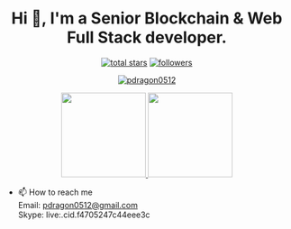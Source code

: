 <h1 align="center">Hi 👋, I'm a Senior Blockchain & Web Full Stack developer.</h1>

<p align="center">
  <a href="#">
    <img alt="total stars" title="Total stars on GitHub" src="https://custom-icon-badges.herokuapp.com/badge/dynamic/json?logo=star&color=55960c&labelColor=488207&label=Stars&style=for-the-badge&query=%24.stars&url=https://api.github-star-counter.workers.dev/user/pdragon0512"/></a>
  <a href="#">
    <img alt="followers" title="Follow me on Github" src="https://custom-icon-badges.herokuapp.com/github/followers/pdragon0512?color=236ad3&labelColor=1155ba&style=for-the-badge&logo=person-add&label=Follow&logoColor=white"/></a>
 
</p>

<p align="center">
  <a href="https://github.com/pdragon0512/github-readme-streak-stats">
    <img title="🔥 Get streak stats for your profile at git.io/streak-stats" alt="pdragon0512" src="https://github-readme-streak-stats.herokuapp.com/?user=pdragon0512&theme=monokai-metallian&hide_border=true"/>
  </a>
</p>

<p align="center">
  <a href="https://github.com/pdragon0512/github-readme-stats">
    <img
      height="150"
      src="https://github-readme-stats.vercel.app/api?username=pdragon0512&count_private=true&show_icons=true&custom_title=pdragon0512's%20Github%20Status&hide=issues&theme=vision-friendly-dark"
    />
   </a>

  <a href="https://github.com/pdragon0512/github-readme-stats">
    <img
      height="150"
      src="https://github-readme-stats.vercel.app/api/top-langs/?username=pdragon0512&layout=compact&theme=vision-friendly-dark" />
  </a>  
</p>



- 📫 How to reach me </br>
    Email: pdragon0512@gmail.com</br>
    Skype: live:.cid.f4705247c44eee3c</br>

